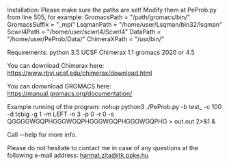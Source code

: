 Installation:
Please make sure the paths are set!
Modify them at PeProb.py from line 505, for example:
    GromacsPath = "/path/gromacs/bin/"
    GromacsSuffix = "_mpi"
    LsqmanPath = "/home/user/Lsqman/bin32/lsqman"
    Scwrl4Path = "/home/user/scwrl4/Scwrl4"
    DataPath = "/home/user/PeProb/Data/"
    ChimeraXPath = "/usr/bin/" 

Requirements:
python 3.5
UCSF Chimerax 1.1
gromacs 2020 or 4.5


You can download Chimerax here:
https://www.rbvi.ucsf.edu/chimerax/download.html

You can donwnload GROMACS here:
https://manual.gromacs.org/documentation/

Example running of the program:
nohup python3 ./PeProb.py -b test_ -c 100 -d tcbig -g 1 -m LEFT -n 3 -p 0 -r 0 -s QGGGGWGQPHGGGWGQPHGGGWGQPHGGGWGQPHG > out.out 2>&1 &

Call --help for more info.

Please do not hesitate to contact me in case of any questions at the following e-mail address:
harmat.zita@itk.ppke.hu


